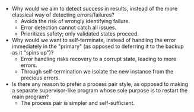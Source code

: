 - Why would we aim to detect success in results, instead of the more classical way of detecting errors/failures?
  - Avoids the risk of wrongly identifying failure.
  - Error detection cannot catch all issues.
  - Prioritizes safety; only validated states proceed.
- Why would we want to self-terminate, instead of handling the error immediately in the "primary" (as opposed to deferring it to the backup as it "spins up")?
  - Error handling risks recovery to a corrupt state, leading to more errors.
  - Through self-termination we isolate the new instance from the precious errors.
- Is there any reason to prefer a process pair style, as opposed to making a separate supervisor-like program whose sole purpose is to restart the main program?
  - The process pair is simpler and self-sufficient.